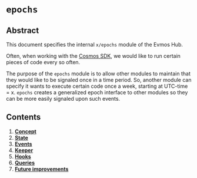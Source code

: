 # `epochs`

## Abstract

This document specifies the internal `x/epochs` module of the Evmos Hub.

Often, when working with the [Cosmos SDK](https://github.com/cosmos/cosmos-sdk),
we would like to run certain pieces of code every so often.

The purpose of the `epochs` module is to allow other modules to maintain
that they would like to be signaled once in a time period.
So, another module can specify it wants to execute certain code once a week, starting at UTC-time = x.
`epochs` creates a generalized epoch interface to other modules so they can be more easily signaled upon such events.

## Contents

1. **[Concept](01_concepts.md)**
2. **[State](02_state.md)**
3. **[Events](03_events.md)**
4. **[Keeper](04_keeper.md)**
5. **[Hooks](05_hooks.md)**
6. **[Queries](06_queries.md)**
7. **[Future improvements](07_future_improvements.md)**
